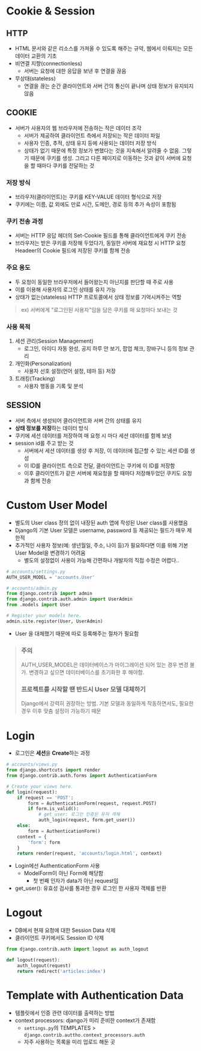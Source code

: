 # Cookie & Session

## HTTP

- HTML 문서와 같은 리소스를 가져올 수 있도록 해주는 규약, 웹에서 이뤄지는 모든 데이터 교환의 기초
- 비연결 지향(connectionless)
  - 서버는 요청에 대한 응답을 보낸 후 연결을 끊음
- 무상태(stateless)
  - 연결을 끊는 순간 클라이언트와 서버 간의 통신이 끝나며 상태 정보가 유지되지 않음

## COOKIE

- 서버가 사용자의 웹 브라우저에 전송하는 작은 데이터 조각
  - 서버가 제공하여 클라이언트 측에서 저장되는 작은 데이터 파일
  - 사용자 인증, 추적, 상태 유지 등에 사용되는 데이터 저장 방식
  - 상태가 없기 때문에 특정 정보가 변했다는 것을 지속해서 알려줄 수 없음. 그렇기 때문에 쿠키를 생성. 그리고 다른 페이지로 이동하는 것과 같이 서버에 요청을 할 때마다 쿠키를 전달하는 것

### 저장 방식

- 브라우저(클라이언트)는 쿠키를 KEY-VALUE 데이터 형식으로 저장
- 쿠키에는 이름, 값 외에도 만료 시간, 도메인, 경로 등의 추가 속성이 포함됨

### 쿠키 전송 과정

- 서버는 HTTP 응답 헤더의 Set-Cookie 필드를 통해 클라이언트에게 쿠키 전송
- 브라우저는 받은 쿠키를 저장해 두었다가, 동일한 서버에 재요청 시 HTTP 요청 Headeer의 Cookie 필드에 저장된 쿠키를 함께 전송

### 주요 용도

- 두 요청이 동일한 브라우저에서 들어왔는지 아닌지를 판단할 때 주로 사용
- 이를 이용해 사용자의 로그인 상태를 유지 가능
- 상태가 없는(stateless) HTTP 프로토콜에서 상태 정보를 기억시켜주는 역할

> ex) 서버에게 "로그인된 사용자"임을 담은 쿠키를 매 요청마다 보내는 것

### 사용 목적

1. 세션 관리(Session Management)
   - 로그인, 아이디 자동 완성, 공지 하루 안 보기, 팝업 체크, 장바구니 등의 정보 관리
2. 개인화(Personalization)
   - 사용자 선호 설정(언어 설정, 테마 등) 저장
3. 트래킹(Tracking)
   - 사용자 행동을 기록 및 분석

## SESSION

- 서버 측에서 생성되어 클라이언트와 서버 간의 상태를 유지
- **상태 정보를 저장**하는 데이터 방식
- 쿠키에 세션 데이터를 저장하여 매 요청 시 마다 세션 데이터를 함께 보냄
- session id를 주고 받는 것
  - 서버에서 세션 데이터를 생성 후 저장, 이 데이터에 접근할 수 있는 세션 ID를 생성
  - 이 ID를 클라이언트 측으로 전달, 클라이언트는 쿠키에 이 ID를 저장함
  - 이후 클라이언트가 같은 서버에 재요청을 할 때마다 저장해두었던 쿠키도 요청과 함께 전송

# Custom User Model

- 별도의 User class 정의 없이 내장된 auth 앱에 작성된 User class를 사용했음
- Django의 기본 User 모델은 username, password 등 제공되는 필드가 매우 제한적
- 추가적인 사용자 정보(예: 생년월일, 주소, 나이 등)가 필요하다면 이를 위해 기본 User Model을 변경하기 어려움
  - 별도의 설정없이 사용이 가능해 간편하나 개발자의 직접 수정은 어렵다..

```python
# accounts/settings.py
AUTH_USER_MODEL = 'accounts.User'
```

```python
# accounts/admin.py
from django.contrib import admin
from django.contrib.auth.admin import UserAdmin
from .models import User

# Register your models here.
admin.site.register(User, UserAdmin)
```

- User 을 대체했기 때문에 따로 등록해주는 절차가 필요함

> ### 주의
>
> AUTH_USER_MODEL은 데이터베이스가 마이그레이션 되어 있는 경우 변경 불가. 변경하고 싶으면 데이터베이스를 초기화한 후 해야함.
>
> ### 프로젝트를 시작할 땐 반드시 User 모델 대체하기
>
> Django에서 강력히 권장하는 방법. 기본 모델과 동일하게 작동하면서도, 필요한 경우 이후 맞춤 설정이 가능하기 때문

# Login

- 로그인은 **세션**을 **Create**하는 과정

```python
# accounts/views.py
from django.shortcuts import render
from django.contrib.auth.forms import AuthenticationForm

# Create your views here.
def login(request):
    if request == 'POST':
        form = AuthenticationForm(request, request.POST)
        if form.is_valid():
            # get_user: 로그인 인증된 유저 객체
            auth_login(request, form.get_user())
    else:
        form = AuthenticationForm()
    context = {
        'form': form
    }
    return render(request, 'accounts/login.html', context)
```

- Login에선 AuthenticationForm 사용
  - ModelForm이 아닌 Form에 해당함
    - 첫 번째 인자가 data가 아닌 request임
- get_user(): 유효성 검사를 통과한 경우 로그인 한 사용자 객체를 반환

# Logout

- DB에서 현재 요청에 대한 Session Data 삭제
- 클라이언트 쿠키에서도 Session ID 삭제

```python
from django.contrib.auth import logout as auth_logout

def logout(request):
    auth_logout(request)
    return redirect('articles:index')
```
# Template with Authentication Data
- 템플릿에서 인증 관련 데이터를 출력하는 방법
- context processors: django가 미리 준비한 context가 존재함
    - `settings.py`의 TEMPLATES > `django.contrib.auttho.context_processors.auth`
    - 자주 사용하는 목록을 미리 업로드 해둔 곳